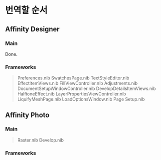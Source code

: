 # 번역할 순서
## Affinity Designer
### Main
Done.
### Frameworks
>Preferences.nib
>SwatchesPage.nib
>TextStyleEditor.nib
>EffectItemViews.nib
>FillViewController.nib
>Adjustments.nib
>DocumentSetupWindowController.nib
>DevelopDetailsItemViews.nib
>HalftoneEffect.nib
>LayerPropertiesViewController.nib
>LiquifyMeshPage.nib
>LoadOptionsWindow.nib
>Page Setup.nib
## Affinity Photo
### Main
>Raster.nib
>Develop.nib
### Frameworks
